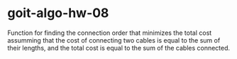 # goit-algo-hw-08

Function for finding the connection order that minimizes the total cost assumming that the cost of connecting two cables is equal to the sum of their lengths, and the total cost is equal to the sum of the cables connected.
